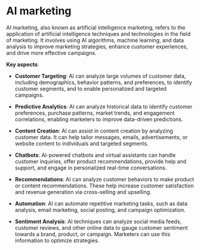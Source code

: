 # AI marketing

AI marketing, also known as artificial intelligence marketing, refers to the application of artificial intelligence techniques and technologies in the field of marketing. It involves using AI algorithms, machine learning, and data analysis to improve marketing strategies, enhance customer experiences, and drive more effective campaigns.

**Key aspects**:

* **Customer Targeting**: AI can analyze large volumes of customer data, including demographics, behavior patterns, and preferences, to identify customer segments, and to enable personalized and targeted campaigns.

* **Predictive Analytics**: AI can analyze historical data to identify customer preferences, purchase patterns, market trends, and engagement correlations, enabling marketers to improve data-driven predictions.

* **Content Creation**: AI can assist in content creation by analyzing customer data. It can help tailor messages, emails, advertisements, or website content to individuals and targeted segments.

* **Chatbots**: AI-powered chatbots and virtual assistants can handle customer inquiries, offer product recommendations, provide help and support, and engage in personalized real-time conversations.

* **Recommendations**: AI can analyze customer behaviors to make product or content recommendations. These help increase customer satisfaction and revenue generation via cross-selling and upselling.

* **Automation**: AI can automate repetitive marketing tasks, such as data analysis, email marketing, social posting, and campaign optimization.

* **Sentiment Analysis**: AI techniques can analyze social media feeds, customer reviews, and other online data to gauge customer sentiment towards a brand, product, or campaign. Marketers can use this information to optimize strategies.
